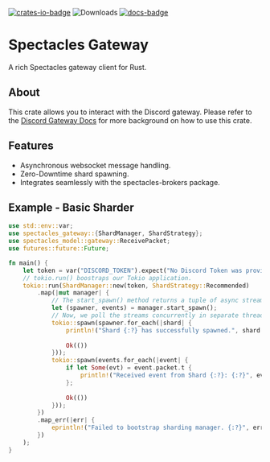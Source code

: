 [![crates-io-badge]][crates-io-link]
![Downloads](https://img.shields.io/crates/d/spectacles-gateway.svg?style=for-the-badge)
[![docs-badge]][docs-link]

# Spectacles Gateway
A rich Spectacles gateway client for Rust.

## About
This crate allows you to interact with the Discord gateway. Please refer to the [Discord Gateway Docs](https://discordapp.com/developers/docs/topics/gateway) for more background on how to use this crate.
## Features
- Asynchronous websocket message handling.
- Zero-Downtime shard spawning.
- Integrates seamlessly with the spectacles-brokers package.

## Example - Basic Sharder
```rust
use std::env::var;
use spectacles_gateway::{ShardManager, ShardStrategy};
use spectacles_model::gateway::ReceivePacket;
use futures::future::Future;

fn main() {
    let token = var("DISCORD_TOKEN").expect("No Discord Token was provided.");
    // tokio.run() boostraps our Tokio application.
    tokio::run(ShardManager::new(token, ShardStrategy::Recommended)
        .map(|mut manager| {
            // The start_spawn() method returns a tuple of async streams, for handling spawned shards and shard events.
            let (spawner, events) = manager.start_spawn();
            // Now, we poll the streams concurrently in separate threads.
            tokio::spawn(spawner.for_each(|shard| {
                println!("Shard {:?} has successfully spawned.", shard.lock().info);
            
                Ok(())
            }));
            tokio::spawn(events.for_each(|event| {
                if let Some(evt) = event.packet.t {
                    println!("Received event from Shard {:?}: {:?}", event.shard.lock().info, evt);
                };
            
                Ok(())
            }));
        })
        .map_err(|err| {
            eprintln!("Failed to bootstrap sharding manager. {:?}", err);
        })
    );
}
```

[crates-io-link]: https://crates.io/crates/spectacles-gateway
[crates-io-badge]: https://img.shields.io/crates/v/spectacles-gateway.svg?style=for-the-badge
[docs-link]: https://docs.rs/spectacles-gateway
[docs-badge]: https://img.shields.io/badge/Documentation-docs.rs-red.svg?style=for-the-badge